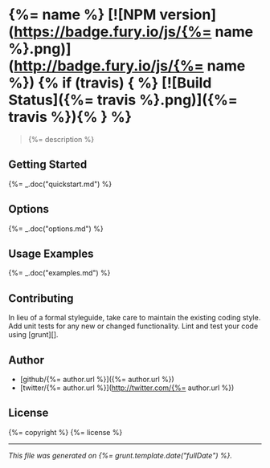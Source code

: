 # {%= name %} [![NPM version](https://badge.fury.io/js/{%= name %}.png)](http://badge.fury.io/js/{%= name %}) {% if (travis) { %} [![Build Status]({%= travis %}.png)]({%= travis %}){% } %}

> {%= description %}

## Getting Started
{%= _.doc("quickstart.md") %}

## Options
{%= _.doc("options.md") %}

## Usage Examples
{%= _.doc("examples.md") %}

## Contributing
In lieu of a formal styleguide, take care to maintain the existing coding style. Add unit tests for any new or changed functionality. Lint and test your code using [grunt][].

## Author

+ [github/{%= author.url %}]({%= author.url %})
+ [twitter/{%= author.url %}](http://twitter.com/{%= author.url %})


## License
{%= copyright %}
{%= license %}

***

_This file was generated on {%= grunt.template.date("fullDate") %}._
